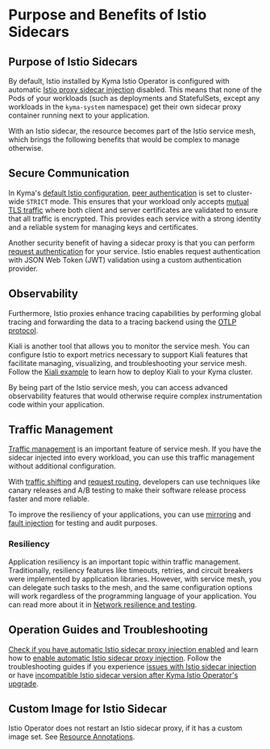 # Purpose and Benefits of Istio Sidecars

## Purpose of Istio Sidecars

By default, Istio installed by Kyma Istio Operator is configured with automatic [Istio proxy sidecar injection](https://istio.io/docs/setup/kubernetes/additional-setup/sidecar-injection/) disabled. This means that none of the Pods of your workloads (such as deployments and StatefulSets, except any workloads in the `kyma-system` namespace) get their own sidecar proxy container running next to your application.

With an Istio sidecar, the resource becomes part of the Istio service mesh, which brings the following benefits that would be complex to manage otherwise.

## Secure Communication
<!-- markdown-link-check-disable-next-line -->
In Kyma's [default Istio configuration](./00-40-overview-istio-setup.md), [peer authentication](https://istio.io/latest/docs/concepts/security/#peer-authentication) is set to cluster-wide `STRICT` mode. This ensures that your workload only accepts [mutual TLS traffic](https://www.cloudflare.com/learning/access-management/what-is-mutual-tls/) where both client and server certificates are validated to ensure that all traffic is encrypted. This provides each service with a strong identity and a reliable system for managing keys and certificates.

Another security benefit of having a sidecar proxy is that you can perform [request authentication](https://istio.io/latest/docs/reference/config/security/request_authentication/) for your service. Istio enables request authentication with JSON Web Token (JWT) validation using a custom authentication provider.

## Observability

Furthermore, Istio proxies enhance tracing capabilities by performing global tracing and forwarding the data to a tracing backend using the [OTLP protocol](https://opentelemetry.io/docs/reference/specification/protocol/).

Kiali is another tool that allows you to monitor the service mesh. You can configure Istio to export metrics necessary to support Kiali features that facilitate managing, visualizing, and troubleshooting your service mesh. Follow the [Kiali example](https://github.com/kyma-project/examples/tree/main/kiali) to learn how to deploy Kiali to your Kyma cluster.

By being part of the Istio service mesh, you can access advanced observability features that would otherwise require complex instrumentation code within your application.

## Traffic Management

[Traffic management](https://istio.io/latest/docs/concepts/traffic-management/) is an important feature of service mesh. If you have the sidecar injected into every workload, you can use this traffic management without additional configuration.

With [traffic shifting](https://istio.io/latest/docs/tasks/traffic-management/traffic-shifting/) and [request routing](https://istio.io/latest/docs/tasks/traffic-management/request-routing/), developers can use techniques like canary releases and A/B testing to make their software release process faster and more reliable.

To improve the resiliency of your applications, you can use [mirroring](https://istio.io/latest/docs/tasks/traffic-management/mirroring/) and [fault injection](https://istio.io/latest/docs/tasks/traffic-management/fault-injection/) for testing and audit purposes.

### Resiliency

Application resiliency is an important topic within traffic management. Traditionally, resiliency features like timeouts, retries, and circuit breakers were implemented by application libraries. However, with service mesh, you can delegate such tasks to the mesh, and the same configuration options will work regardless of the programming language of your application. You can read more about it in [Network resilience and testing](https://istio.io/latest/docs/concepts/traffic-management/#network-resilience-and-testing).

## Operation Guides and Troubleshooting

[Check if you have automatic Istio sidecar proxy injection enabled](./operation-guides/02-10-check-if-sidecar-injection-is-enabled.md) and learn how to [enable automatic Istio sidecar proxy injection](./operation-guides/02-20-enable-sidecar-injection.md).
Follow the troubleshooting guides if you experience [issues with Istio sidecar injection](./troubleshooting/03-30-istio-no-sidecar.md) or have [incompatible Istio sidecar version after Kyma Istio Operator's upgrade](./troubleshooting/03-40-incompatible-istio-sidecar-version.md).

## Custom Image for Istio Sidecar

Istio Operator does not restart an Istio sidecar proxy, if it has a custom image set. See [Resource Annotations](https://istio.io/latest/docs/reference/config/annotations/#SidecarProxyImage).